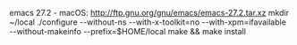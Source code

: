 emacs 27.2 - macOS:
http://ftp.gnu.org/gnu/emacs/emacs-27.2.tar.xz
mkdir ~/local
./configure --without-ns --with-x-toolkit=no --with-xpm=ifavailable --without-makeinfo --prefix=$HOME/local
make && make install
